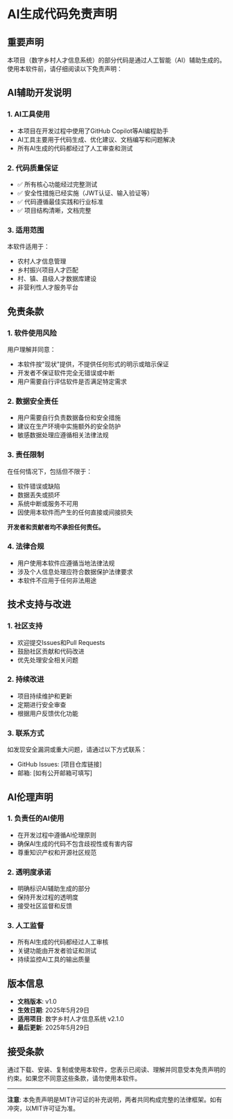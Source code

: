 # AI生成代码免责声明

## 重要声明

本项目（数字乡村人才信息系统）的部分代码是通过人工智能（AI）辅助生成的。使用本软件前，请仔细阅读以下免责声明：

## AI辅助开发说明

### 1. AI工具使用
- 本项目在开发过程中使用了GitHub Copilot等AI编程助手
- AI工具主要用于代码生成、优化建议、文档编写和问题解决
- 所有AI生成的代码都经过了人工审查和测试

### 2. 代码质量保证
- ✅ 所有核心功能经过完整测试
- ✅ 安全性措施已经实施（JWT认证、输入验证等）
- ✅ 代码遵循最佳实践和行业标准
- ✅ 项目结构清晰，文档完整

### 3. 适用范围
本软件适用于：
- 农村人才信息管理
- 乡村振兴项目人才匹配
- 村、镇、县级人才数据库建设
- 非营利性人才服务平台

## 免责条款

### 1. 软件使用风险
用户理解并同意：
- 本软件按"现状"提供，不提供任何形式的明示或暗示保证
- 开发者不保证软件完全无错误或中断
- 用户需要自行评估软件是否满足特定需求

### 2. 数据安全责任
- 用户需要自行负责数据备份和安全措施
- 建议在生产环境中实施额外的安全防护
- 敏感数据处理应遵循相关法律法规

### 3. 责任限制
在任何情况下，包括但不限于：
- 软件错误或缺陷
- 数据丢失或损坏
- 系统中断或服务不可用
- 因使用本软件而产生的任何直接或间接损失

**开发者和贡献者均不承担任何责任。**

### 4. 法律合规
- 用户使用本软件应遵循当地法律法规
- 涉及个人信息处理应符合数据保护法律要求
- 本软件不应用于任何非法用途

## 技术支持与改进

### 1. 社区支持
- 欢迎提交Issues和Pull Requests
- 鼓励社区贡献和代码改进
- 优先处理安全相关问题

### 2. 持续改进
- 项目持续维护和更新
- 定期进行安全审查
- 根据用户反馈优化功能

### 3. 联系方式
如发现安全漏洞或重大问题，请通过以下方式联系：
- GitHub Issues: [项目仓库链接]
- 邮箱: [如有公开邮箱可填写]

## AI伦理声明

### 1. 负责任的AI使用
- 在开发过程中遵循AI伦理原则
- 确保AI生成的代码不包含歧视性或有害内容
- 尊重知识产权和开源社区规范

### 2. 透明度承诺
- 明确标识AI辅助生成的部分
- 保持开发过程的透明度
- 接受社区监督和反馈

### 3. 人工监督
- 所有AI生成的代码都经过人工审核
- 关键功能由开发者验证和测试
- 持续监控AI工具的输出质量

## 版本信息

- **文档版本**: v1.0
- **生效日期**: 2025年5月29日
- **适用项目**: 数字乡村人才信息系统 v2.1.0
- **最后更新**: 2025年5月29日

## 接受条款

通过下载、安装、复制或使用本软件，您表示已阅读、理解并同意受本免责声明的约束。如果您不同意这些条款，请勿使用本软件。

---

**注意**: 本免责声明是MIT许可证的补充说明，两者共同构成完整的法律框架。如有冲突，以MIT许可证为准。
